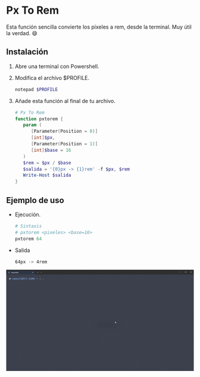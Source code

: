 # Px To Rem
Esta función sencilla convierte los píxeles a rem, desde la terminal. Muy útil la verdad. 😄

## Instalación
1. Abre una terminal con Powershell.
2. Modifica el archivo $PROFILE.
   
    ```powershell
    notepad $PROFILE
    ```
4. Añade esta función al final de tu archivo.

      ```powershell
      # Px To Rem
      function pxtorem {
         param (
            [Parameter(Position = 0)]
            [int]$px,
            [Parameter(Position = 1)]
            [int]$base = 16
         )
         $rem = $px / $base
         $salida = '{0}px -> {1}rem' -f $px, $rem
         Write-Host $salida
      }
      ```

## Ejemplo de uso

- Ejecución.

    ```powershell
    # Sintaxis
    # pxtorem <pixeles> <base=16>
    pxtorem 64
    ```
- Salida

  ```powershell
  64px -> 4rem
  ```

![Demostración de uso](./pxtorem-demo.gif)
